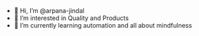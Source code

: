 - 👋 Hi, I’m @arpana-jindal
- 👀 I’m interested in Quality and Products
- 🌱 I’m currently learning automation and all about mindfulness

<!---
arpana-jindal/arpana-jindal is a ✨ special ✨ repository because its `README.md` (this file) appears on your GitHub profile.
You can click the Preview link to take a look at your changes.
--->
